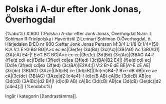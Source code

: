 # Polska i A-dur efter Jonk Jonas, Överhogdal

{%abc%}
X:600
T:Polska i A-dur efter Jonk Jonas, Överhogdal
N:arr: L Sohlman
R:Triolpolska i Haveröstil
Z:Lennart Sohlman
O:Överhogdal, ö. Härjedalen
B:EÖ nr 600
S:efter Jonk Jonas Persson
M:3/4
L:1/8
Q:1/4=150
K:A
V:1
E>G BG BG|A>c ec ec|(3e(fe) (3d(Bd) (3c(Ac)|(3B(AG) Ac (3B(AG)|(3A(cA) E4-|!
E>G BG BG|A>c ec ec|(3e(fe) (3d(Bd) (3c(Ac)|(3BAG A4::!
{f}e(d cd) ec|[Dd]e (3f(ed) cd|ea (3f(ed) (3c(BA)|B2 E4|!
{f}e(d cd) ec|[Dd]e (3f(ed) cd|ea (3f(ed) (3c(BA)|E2A4:|]
V:2
B>E dE BE|A>E cE AE|(3c(dc) (3B(AG) (3Aze|(3d(cB) ce (3d(cB)|(3c(ec)B4-|!
B>e dB dB|c>e ae cA|(3c(dc) (3B(AG) (3Aze|d2 [c4e4]::!
{d}c(B AB) cA|Bc (3d(cB) AB|ce (3d(cB) (3A(Bc)|d2 B4|!
{d}c(B AB) cA|Bc (3d(cB) AB|ce (3d(cB) (3e(dc)|d2 [c4e4]:|]
{%endabc%}

Ingår i kategorin [[!andrastämma]].
